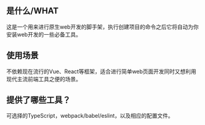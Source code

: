 ## 是什么/WHAT

  这是一个用来进行原生web开发的脚手架，执行创建项目的命令之后它将自动为你安装web开发的一些必备工具。

## 使用场景

  不依赖现在流行的Vue、React等框架，适合进行简单web页面开发同时又想利用现代主流前端工具之便的场景。

## 提供了哪些工具？

  可选择的TypeScript，webpack/babel/eslint，以及相应的配置文件。